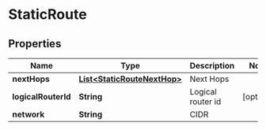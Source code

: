 # StaticRoute

## Properties
Name | Type | Description | Notes
------------ | ------------- | ------------- | -------------
**nextHops** | [**List&lt;StaticRouteNextHop&gt;**](StaticRouteNextHop.md) | Next Hops | 
**logicalRouterId** | **String** | Logical router id |  [optional]
**network** | **String** | CIDR | 

